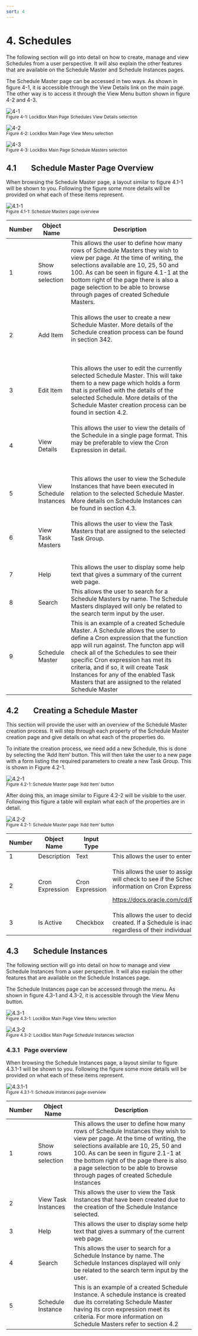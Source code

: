 ```yaml
---
sort: 4
---
```


# 4. Schedules

The following section will go into detail on how to create, manage and
view Schedules from a user perspective. It will also explain the other
features that are available on the Schedule Master and Schedule
Instances pages.

The Schedule Master page can be accessed in two ways. As shown in figure
4-1, it is accessible through the View Details link on the main page.
The other way is to access it through the View Menu button shown in
figure 4-2 and 4-3.

![4-1](../assets/img/4/Schedules/MainPage-4-1.png)<br/>
<sup>Figure 4-1: LockBox Main Page Schedules View Details selection </sup><br/>

![4-2](../assets/img/4/Schedules/MainPagewithMenu-4-2.png)<br/>
<sup>Figure 4-2: LockBox Main Page View Menu selection </sup><br/>

![4-3](../assets/img/4/Schedules/MainPagewithMenuSchedule-4-3.png)<br/>
<sup>Figure 4-3: LockBox Main Page Schedule Masters selection </sup><br/>

## 4.1        Schedule Master Page Overview

When browsing the Schedule Master page, a layout similar to figure 4.1-1
will be shown to you. Following the figure some more details will be
provided on what each of these items represent.

![4.1-1](../assets/img/4/Schedules/ScheduleMasterPage-4_1-1.png)<br/>
<sup>Figure 4.1-1: Schedule Masters page overview </sup><br/>

<table>
<colgroup>
<col style="width: 10%" />
<col style="width: 14%" />
<col style="width: 75%" />
</colgroup>
<thead>
<tr class="header">
<th><strong>Number</strong></th>
<th><strong>Object Name</strong></th>
<th><strong>Description</strong></th>
</tr>
</thead>
<tbody>
<tr class="odd">
<td>1</td>
<td>Show rows selection</td>
<td>This allows the user to define how many rows of Schedule Masters
they wish to view per page. At the time of writing, the selections
available are 10, 25, 50 and 100. As can be seen in figure 4.1-1 at the
bottom right of the page there is also a page selection to be able to
browse through pages of created Schedule Masters.</td>
</tr>
<tr class="even">
<td>2</td>
<td>Add Item</td>
<td><p>This allows the user to create a new Schedule Master. More
details of the Schedule creation process can be found in section
342.</p>
<p> </p></td>
</tr>
<tr class="odd">
<td>3</td>
<td>Edit Item</td>
<td>This allows the user to edit the currently selected Schedule Master.
This will take them to a new page which holds a form that is prefilled
with the details of the selected Schedule. More details of the Schedule
Master creation process can be found in section 4.2.</td>
</tr>
<tr class="even">
<td>4</td>
<td>View Details</td>
<td><p>This allows the user to view the details of the Schedule in a
single page format. This may be preferable to view the Cron Expression
in detail.</p>
<p> </p></td>
</tr>
<tr class="odd">
<td>5</td>
<td>View Schedule Instances</td>
<td>This allows the user to view the Schedule Instances that have been
executed in relation to the selected Schedule Master. More details on
Schedule Instances can be found in section 4.3.</td>
</tr>
<tr class="even">
<td>6</td>
<td>View Task Masters</td>
<td><p>This allows the user to view the Task Masters that are assigned
to the selected Task Group.</p>
<p> </p></td>
</tr>
<tr class="odd">
<td>7</td>
<td>Help</td>
<td>This allows the user to display some help text that gives a summary
of the current web page.</td>
</tr>
<tr class="even">
<td>8</td>
<td>Search</td>
<td>This allows the user to search for a Schedule Masters by name. The
Schedule Masters displayed will only be related to the search term input
by the user.</td>
</tr>
<tr class="odd">
<td>9</td>
<td>Schedule Master</td>
<td>This is an example of a created Schedule Master. A Schedule allows
the user to define a Cron expression that the function app will run
against. The functon app will check all of the Schedules to see their
specific Cron expression has met its criteria, and if so, it will create
Task Instances for any of the enabled Task Masters that are assigned to
the related Schedule Master</td>
</tr>
</tbody>
</table>

## 4.2        Creating a Schedule Master

This section will provide the user with an overview of the Schedule
Master creation process. It will step through each property of the
Schedule Master creation page and give details on what each of the
properties do.

To initiate the creation process, we need add a new Schedule, this is
done by selecting the ‘Add Item’ button. This will then take the user to
a new page with a form listing the required parameters to create a new
Task Group. This is shown in Figure 4.2-1.

![4.2-1](../assets/img/4/Schedules/ScheduleMasterPage-4_2-1.png)<br/>
<sup>Figure 4.2-1: Schedule Master page ‘Add Item’ button</sup><br/>

After doing this, an image similar to Figure 4.2-2 will be visible to
the user. Following this figure a table will explain what each of the
properties are in detail.

![4.2-2](../assets/img/4/Schedules/TaskGroupCreatePage-4_2-2.png)<br/>
<sup>Figure 4.2-1: Schedule Master page ‘Add Item’ button</sup><br/>

<table>
<colgroup>
<col style="width: 8%" />
<col style="width: 10%" />
<col style="width: 10%" />
<col style="width: 70%" />
</colgroup>
<thead>
<tr class="header">
<th><strong>Number</strong></th>
<th><strong>Object Name</strong></th>
<th><strong>Input Type</strong></th>
<th><strong>Description</strong></th>
</tr>
</thead>
<tbody>
<tr class="odd">
<td>1</td>
<td>Description</td>
<td>Text</td>
<td>This allows the user to enter the name of the Task Group to be
created.</td>
</tr>
<tr class="even">
<td>2</td>
<td>Cron Expression</td>
<td>Cron Expression</td>
<td><p>This allows the user to assign a Cron expression for the
Schedule. The Function app will check to see if the Schedule has had its
criteria met every two minutes. For more information on Cron
Expressions:</p>
<p><a
href="https://docs.oracle.com/cd/E12058_01/doc/doc.1014/e12030/cron_expressions.htm">https://docs.oracle.com/cd/E12058_01/doc/doc.1014/e12030/cron_expressions.htm</a></p></td>
</tr>
<tr class="odd">
<td>3</td>
<td>Is Active</td>
<td>Checkbox</td>
<td>This allows the user to decide whether the Group will be initially
active when it is created. If a Schedule is inactive, all of its
subsequent Task Masters will not be active regardless of their
individual state.</td>
</tr>
</tbody>
</table>

## 4.3        Schedule Instances

The following section will go into detail on how to manage and view
Schedule Instances from a user perspective. It will also explain the
other features that are available on the Schedule Instances page.

The Schedule Instances page can be accessed through the menu. As shown
in figure 4.3-1 and 4.3-2, it is accessible through the View Menu
button.

![4.3-1](../assets/img/4/Schedules/MainPagewithMenu-4-2.png)<br/>
<sup>Figure 4.3-1: LockBox Main Page View Menu selection</sup><br/>

![4.3-2](../assets/img/4/Schedules/MainPagewithMenuSchedule-4_3-1.png)<br/>
<sup>Figure 4.3-2: LockBox Main Page Schedule Instances selection</sup><br/>

### 4.3.1   Page overview

When browsing the Schedule Instances page, a layout similar to figure
4.3.1-1 will be shown to you. Following the figure some more details
will be provided on what each of these items represent.

![4.3.1-1](../assets/img/4/Schedules/ScheduleInstancePage-4_3_1-1.png)<br/>
<sup>Figure 4.3.1-1: Schedule Instances page overview</sup><br/>

| **Number** | **Object Name**     | **Description**                                                                                                                                                                                                                                                                                                                        |
|------------|---------------------|----------------------------------------------------------------------------------------------------------------------------------------------------------------------------------------------------------------------------------------------------------------------------------------------------------------------------------------|
| 1          | Show rows selection | This allows the user to define how many rows of Schedule Instances they wish to view per page. At the time of writing, the selections available are 10, 25, 50 and 100. As can be seen in figure 2.1-1 at the bottom right of the page there is also a page selection to be able to browse through pages of created Schedule Instances |
| 2          | View Task Instances | This allows the user to view the Task Instances that have been created due to the creation of the Schedule Instance selected.                                                                                                                                                                                                          |
| 3          | Help                | This allows the user to display some help text that gives a summary of the current web page.                                                                                                                                                                                                                                           |
| 4          | Search              | This allows the user to search for a Schedule Instance by name. The Schedule Instances displayed will only be related to the search term input by the user.                                                                                                                                                                            |
| 5          | Schedule Instance   | This is an example of a created Schedule Instance. A schedule instance is created due its correlating Schedule Master having its cron expression meet its criteria. For more information on Schedule Masters refer to section 4.2                                                                                                      |
